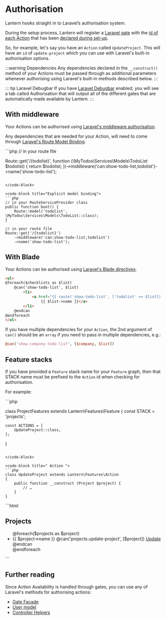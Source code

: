 # Authorisation

Lantern hooks straight in to Laravel’s authorisation system.

During the setup process, Lantern will register a [Laravel gate](https://laravel.com/docs/master/authorization#gates) 
with the [id of each Action](/documentation/actions.html#id-of-an-action) that 
has been [declared during set-up](/documentation/installation.html#set-up).

So, for example, let's say you have an `Action` called `UpdateProject`.
This will have an `id` of `update-project` which you can use with Laravel's built-in authorisation options.


:::warning Dependencies
Any dependencies declared in the `__construct()` method of your Actions must be passed through as
additional parameters whenever authorising using Laravel's built-in methods described below.
:::

::: tip Laravel Debugbar
If you have [Laravel Debugbar](https://github.com/barryvdh/laravel-debugbar) enabled,
you will see a tab called Authorisation that will output all of the different gates that are automatically made available by Lantern.
:::

## With middleware

Your Actions can be authorised using [Laravel's middleware authorisation](https://laravel.com/docs/master/authorization#via-middleware).

Any dependencies that are needed for your Action, will need to come through 
[Laravel's Route Model Binding](https://laravel.com/docs/master/routing#route-model-binding).

<code-group>

<code-block title="Implicit model binding">
```php
// in your route file

Route::get('/{todolist}', function (\MyTodos\Services\Models\TodoList $todolist) {
    return $todolist;
})->middleware('can:show-todo-list,todolist')->name('show-todo-list');
```

</code-block>

<code-block title="Explicit model binding">
```php
// in your RouteServiceProvider class
public function boot() {
    Route::model('todolist', \MyTodos\Services\Models\TodoList::class);
}

// in your route file
Route::get('/{todolist}')
    ->middleware('can:show-todo-list,todolist')
    ->name('show-todo-list');
```
</code-block>

</code-group>

## With Blade

Your Actions can be authorised using [Laravel's Blade directives](https://laravel.com/docs/master/authorization#via-blade-templates).

```html
<ul>
@foreach($checklists as $list)
    @can('show-todo-list', $list)
        <li>
            <a href="{{ route('show-todo-list', ['todolist' => $list]) }}">
                {{ $list->name }}</a>
        </li>    
    @endcan
@endforeach
</ul>
```


If you have multiple dependencies for your `Action`, the 2nd argument of `can()` should be an `array` if you need to pass in multiple dependencies, e.g.:

```perl
@can('show-company-todo-list', [$company, $list])
```

## Feature stacks

If you have provided a `Feature` stack name for your `Feature` graph, then that STACK name must be prefixed to the `Action` id
when checking for authorisation. 

For example:

<code-group>

<code-block title="Features ">
```php

class ProjectFeatures extends Lantern\Features\Feature
{
    const STACK = 'projects';

    const ACTIONS = [
        UpdateProject::class,
    ];
}

```

</code-block>

<code-block title=" Action ">
```php
class UpdateProject extends Lantern\Features\Action
{
    public function __construct (Project $project) {
        // …
    }
}
```

</code-block>

<code-block title="Blade template">
```html
<h2>Projects</h2>

<ul>
@foreach($projects as $project)
    <li>
        {{ $project->name }}
        @can('projects.update-project', [$project])
        <a href="route('update-project', [$project])">Update</a>
        @endcan
    </li>
@endforeach
</ul>
```

</code-block>

</code-group>

## Further reading

Since Action Availability is handled through gates, you can use any of Laravel's
methods for authorising actions:

- [Gate Facade](https://laravel.com/docs/master/authorization#authorizing-actions-via-gates)
- [User model](https://laravel.com/docs/master/authorization#via-the-user-model)
- [Controller Helpers](https://laravel.com/docs/master/authorization#via-controller-helpers)
